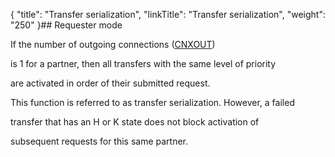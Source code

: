 {
    "title": "Transfer serialization",
    "linkTitle": "Transfer serialization",
    "weight": "250"
}## Requester mode

If the number of outgoing connections ([CNXOUT](../../../c_intro_userinterfaces/command_summary/parameter_intro/cnxout))
is 1 for a partner, then all transfers with the same level of priority
are activated in order of their submitted request.

This function is referred to as transfer serialization. However, a failed
transfer that has an H or K state does not block activation of
subsequent requests for this same partner.
